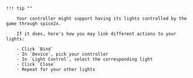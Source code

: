 	!!! tip ""

		Your controller might support having its lights controlled by the game through spice2x.

		If it does, here's how you may link different actions to your lights:

		- Click `Bind`
		- In `Device`, pick your controller
		- In `Light Control`, select the corresponding light
		- Click `Close`
		- Repeat for your other lights